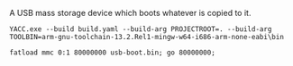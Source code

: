 A USB mass storage device which boots whatever is copied to it.

`YACC.exe --build build.yaml --build-arg PROJECTROOT=. --build-arg TOOLBIN=arm-gnu-toolchain-13.2.Rel1-mingw-w64-i686-arm-none-eabi\bin`

`fatload mmc 0:1 80000000 usb-boot.bin; go 80000000;`
